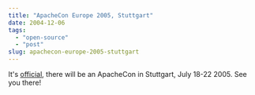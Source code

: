 ```yaml
---
title: "ApacheCon Europe 2005, Stuttgart"
date: 2004-12-06
tags: 
  - "open-source"
  - "post"
slug: apachecon-europe-2005-stuttgart
---
```


It's [official](http://www.apachecon.com), there will be an ApacheCon in Stuttgart, July 18-22 2005. See you there!
